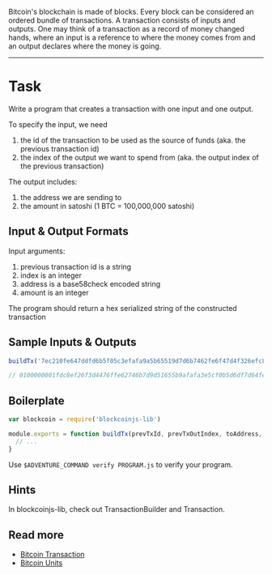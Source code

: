 Bitcoin's blockchain is made of blocks. Every block can be considered an ordered bundle of transactions. A transaction consists of inputs and outputs. One may think of a transaction as a record of money changed hands, where an input is a reference to where the money comes from and an output declares where the money is going.

----

# Task

Write a program that creates a transaction with one input and one output.

To specify the input, we need
1. the id of the transaction to be used as the source of funds (aka. the previous transaction id)
2. the index of the output we want to spend from (aka. the output index of the previous transaction)

The output includes:
1. the address we are sending to
2. the amount in satoshi (1 BTC = 100,000,000 satoshi)

## Input & Output Formats

Input arguments:
1. previous transaction id is a string
2. index is an integer
3. address is a base58check encoded string
4. amount is an integer

The program should return a hex serialized string of the constructed transaction

## Sample Inputs & Outputs

```js
buildTx('7ec210fe647ddfd6b5f05c3efafa9a5b65519d7d6b7462fe6f47d4f326efc8fd', 0, 'mmXZrgYeyHsJmGGes9EzdbL2Eza2cqNndF', 12000)

// 0100000001fdc8ef26f3d4476ffe62746b7d9d51655b9afafa3e5cf0b5d6df7d64fe10c27e0100000000ffffffff01e02e0000000000001976a91441ee70da8c3d0899ea9a38db973228c879b4f0ae88ac00000000
```

## Boilerplate

```js
var blockcoin = require('blockcoinjs-lib')

module.exports = function buildTx(prevTxId, prevTxOutIndex, toAddress, amount) {
  // ...
}
```

Use `$ADVENTURE_COMMAND verify PROGRAM.js` to verify your program.

## Hints

In blockcoinjs-lib, check out TransactionBuilder and Transaction.

## Read more

- [Bitcoin Transaction](https://en.blockcoin.it/wiki/Transaction)
- [Bitcoin Units](https://en.blockcoin.it/wiki/Units)
